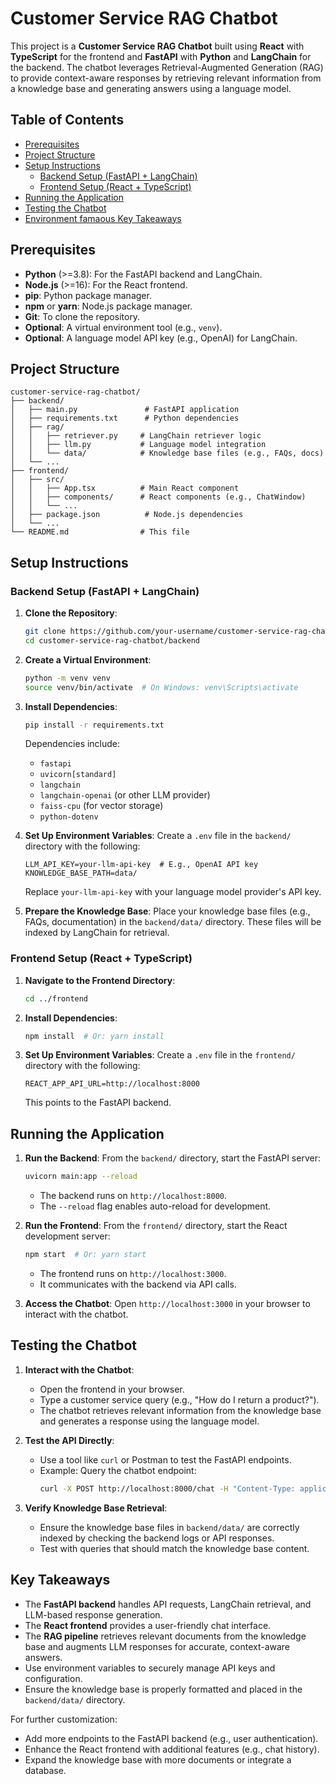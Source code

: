 # Customer Service RAG Chatbot

This project is a **Customer Service RAG Chatbot** built using **React** with **TypeScript** for the frontend and **FastAPI** with **Python** and **LangChain** for the backend. The chatbot leverages Retrieval-Augmented Generation (RAG) to provide context-aware responses by retrieving relevant information from a knowledge base and generating answers using a language model.

## Table of Contents
- [Prerequisites](#prerequisites)
- [Project Structure](#project-structure)
- [Setup Instructions](#setup-instructions)
  - [Backend Setup (FastAPI + LangChain)](#backend-setup-fastapi--langchain)
  - [Frontend Setup (React + TypeScript)](#frontend-setup-react--typescript)
- [Running the Application](#running-the-application)
- [Testing the Chatbot](#testing-the-chatbot)
- [Environment famaous Key Takeaways](#key-takeaways)

## Prerequisites
- **Python** (>=3.8): For the FastAPI backend and LangChain.
- **Node.js** (>=16): For the React frontend.
- **pip**: Python package manager.
- **npm** or **yarn**: Node.js package manager.
- **Git**: To clone the repository.
- **Optional**: A virtual environment tool (e.g., `venv`).
- **Optional**: A language model API key (e.g., OpenAI) for LangChain.

## Project Structure
```
customer-service-rag-chatbot/
├── backend/
│   ├── main.py               # FastAPI application
│   ├── requirements.txt      # Python dependencies
│   ├── rag/
│   │   ├── retriever.py     # LangChain retriever logic
│   │   ├── llm.py           # Language model integration
│   │   └── data/            # Knowledge base files (e.g., FAQs, docs)
│   └── ...
├── frontend/
│   ├── src/
│   │   ├── App.tsx          # Main React component
│   │   ├── components/      # React components (e.g., ChatWindow)
│   │   └── ...
│   ├── package.json          # Node.js dependencies
│   └── ...
└── README.md                # This file
```

## Setup Instructions

### Backend Setup (FastAPI + LangChain)

1. **Clone the Repository**:
   ```bash
   git clone https://github.com/your-username/customer-service-rag-chatbot.git
   cd customer-service-rag-chatbot/backend
   ```

2. **Create a Virtual Environment**:
   ```bash
   python -m venv venv
   source venv/bin/activate  # On Windows: venv\Scripts\activate
   ```

3. **Install Dependencies**:
   ```bash
   pip install -r requirements.txt
   ```
   Dependencies include:
   - `fastapi`
   - `uvicorn[standard]`
   - `langchain`
   - `langchain-openai` (or other LLM provider)
   - `faiss-cpu` (for vector storage)
   - `python-dotenv`

4. **Set Up Environment Variables**:
   Create a `.env` file in the `backend/` directory with the following:
   ```plaintext
   LLM_API_KEY=your-llm-api-key  # E.g., OpenAI API key
   KNOWLEDGE_BASE_PATH=data/
   ```
   Replace `your-llm-api-key` with your language model provider's API key.

5. **Prepare the Knowledge Base**:
   Place your knowledge base files (e.g., FAQs, documentation) in the `backend/data/` directory. These files will be indexed by LangChain for retrieval.

### Frontend Setup (React + TypeScript)

1. **Navigate to the Frontend Directory**:
   ```bash
   cd ../frontend
   ```

2. **Install Dependencies**:
   ```bash
   npm install  # Or: yarn install
   ```

3. **Set Up Environment Variables**:
   Create a `.env` file in the `frontend/` directory with the following:
   ```plaintext
   REACT_APP_API_URL=http://localhost:8000
   ```
   This points to the FastAPI backend.

## Running the Application

1. **Run the Backend**:
   From the `backend/` directory, start the FastAPI server:
   ```bash
   uvicorn main:app --reload
   ```
   - The backend runs on `http://localhost:8000`.
   - The `--reload` flag enables auto-reload for development.

2. **Run the Frontend**:
   From the `frontend/` directory, start the React development server:
   ```bash
   npm start  # Or: yarn start
   ```
   - The frontend runs on `http://localhost:3000`.
   - It communicates with the backend via API calls.

3. **Access the Chatbot**:
   Open `http://localhost:3000` in your browser to interact with the chatbot.

## Testing the Chatbot

1. **Interact with the Chatbot**:
   - Open the frontend in your browser.
   - Type a customer service query (e.g., "How do I return a product?").
   - The chatbot retrieves relevant information from the knowledge base and generates a response using the language model.

2. **Test the API Directly**:
   - Use a tool like `curl` or Postman to test the FastAPI endpoints.
   - Example: Query the chatbot endpoint:
     ```bash
     curl -X POST http://localhost:8000/chat -H "Content-Type: application/json" -d '{"query": "How do I return a product?"}'
     ```

3. **Verify Knowledge Base Retrieval**:
   - Ensure the knowledge base files in `backend/data/` are correctly indexed by checking the backend logs or API responses.
   - Test with queries that should match the knowledge base content.

## Key Takeaways
- The **FastAPI backend** handles API requests, LangChain retrieval, and LLM-based response generation.
- The **React frontend** provides a user-friendly chat interface.
- The **RAG pipeline** retrieves relevant documents from the knowledge base and augments LLM responses for accurate, context-aware answers.
- Use environment variables to securely manage API keys and configuration.
- Ensure the knowledge base is properly formatted and placed in the `backend/data/` directory.

For further customization:
- Add more endpoints to the FastAPI backend (e.g., user authentication).
- Enhance the React frontend with additional features (e.g., chat history).
- Expand the knowledge base with more documents or integrate a database.